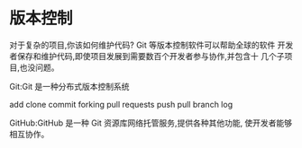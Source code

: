 # 版本控制

对于复杂的项目,你该如何维护代码? Git 等版本控制软件可以帮助全球的软件
开发者保存和维护代码,即使项目发展到需要数百个开发者参与协作,并包含十
几个子项目,也没问题。

Git:Git 是一种分布式版本控制系统

add
clone
commit
forking
pull requests
push
pull
branch
log

GitHub:GitHub 是一种 Git 资源库网络托管服务,提供各种其他功能,
使开发者能够相互协作。